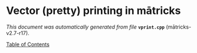 
# Vector (pretty) printing in mātricks
_This document was automatically generated from file_ **`vprint.cpp`** (mātricks-v2.7-r17).


[Table of Contents](README.md)
